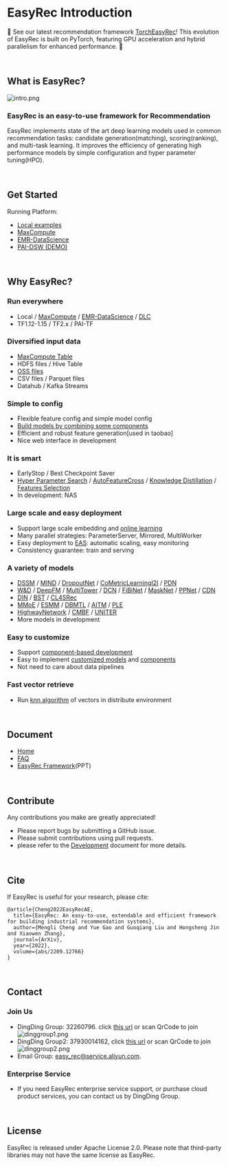 # EasyRec Introduction

🎉 See our latest recommendation framework [TorchEasyRec](https://github.com/alibaba/TorchEasyRec)! This evolution of EasyRec is built on PyTorch, featuring GPU acceleration and hybrid parallelism for enhanced performance. 🎉

&#160;

## What is EasyRec?

![intro.png](docs/images/intro.png)

### EasyRec is an easy-to-use framework for Recommendation

EasyRec implements state of the art deep learning models used in common recommendation tasks: candidate generation(matching), scoring(ranking), and multi-task learning. It improves the efficiency of generating high performance models by simple configuration and hyper parameter tuning(HPO).

&#160;

## Get Started

Running Platform:

- [Local examples](examples/readme.md)
- [MaxCompute](docs/source/quick_start/mc_tutorial.md)
- [EMR-DataScience](docs/source/quick_start/emr_tutorial.md)
- [PAI-DSW (DEMO)](https://dsw-dev.data.aliyun.com/#/?fileUrl=http://easyrec.oss-cn-beijing.aliyuncs.com/dsw/easy_rec_demo.ipynb&fileName=EasyRec_DeepFM.ipynb)

&#160;

## Why EasyRec?

### Run everywhere

- Local / [MaxCompute](https://help.aliyun.com/product/27797.html) / [EMR-DataScience](https://help.aliyun.com/document_detail/170836.html) / [DLC](https://www.alibabacloud.com/help/zh/doc-detail/165137.htm)
- TF1.12-1.15 / TF2.x / PAI-TF

### Diversified input data

- [MaxCompute Table](https://help.aliyun.com/document_detail/27819.html)
- HDFS files / Hive Table
- [OSS files](https://help.aliyun.com/product/31815.html)
- CSV files / Parquet files
- Datahub / Kafka Streams

### Simple to config

- Flexible feature config and simple model config
- [Build models by combining some components](docs/source/component/backbone.md)
- Efficient and robust feature generation\[used in taobao\]
- Nice web interface in development

### It is smart

- EarlyStop / Best Checkpoint Saver
- [Hyper Parameter Search](docs/source/automl/pai_nni_hpo.md) / [AutoFeatureCross](docs/source/automl/auto_cross_emr.md) / [Knowledge Distillation](docs/source/kd.md) / [Features Selection](docs/source/feature/feature.rst#id4)
- In development: NAS

### Large scale and easy deployment

- Support large scale embedding and [online learning](docs/source/online_train.md)
- Many parallel strategies: ParameterServer, Mirrored, MultiWorker
- Easy deployment to [EAS](https://help.aliyun.com/document_detail/113696.html): automatic scaling, easy monitoring
- Consistency guarantee: train and serving

### A variety of models

- [DSSM](docs/source/models/dssm.md) / [MIND](docs/source/models/mind.md) / [DropoutNet](docs/source/models/dropoutnet.md) / [CoMetricLearningI2I](docs/source/models/co_metric_learning_i2i.md) / [PDN](docs/source/models/pdn.md)
- [W&D](docs/source/models/wide_and_deep.md) / [DeepFM](docs/source/models/deepfm.md) / [MultiTower](docs/source/models/multi_tower.md) / [DCN](docs/source/models/dcn.md) / [FiBiNet](docs/source/models/fibinet.md) / [MaskNet](docs/source/models/masknet.md) / [PPNet](docs/source/models/ppnet.md) / [CDN](docs/source/models/cdn.md)
- [DIN](docs/source/models/din.md) / [BST](docs/source/models/bst.md) / [CL4SRec](docs/source/models/cl4srec.md)
- [MMoE](docs/source/models/mmoe.md) / [ESMM](docs/source/models/esmm.md) / [DBMTL](docs/source/models/dbmtl.md) / [AITM](docs/source/models/aitm.md) / [PLE](docs/source/models/ple.md)
- [HighwayNetwork](docs/source/models/highway.md) / [CMBF](docs/source/models/cmbf.md) / [UNITER](docs/source/models/uniter.md)
- More models in development

### Easy to customize

- Support [component-based development](docs/source/component/backbone.md)
- Easy to implement [customized models](docs/source/models/user_define.md) and [components](docs/source/component/backbone.md#id12)
- Not need to care about data pipelines

### Fast vector retrieve

- Run [knn algorithm](docs/source/vector_retrieve.md) of vectors in distribute environment

&#160;

## Document

- [Home](https://easyrec.readthedocs.io/en/latest/)
- [FAQ](https://easyrec.readthedocs.io/en/latest/faq.html)
- [EasyRec Framework](https://easyrec.oss-cn-beijing.aliyuncs.com/docs/EasyRec.pptx)(PPT)

&#160;

## Contribute

Any contributions you make are greatly appreciated!

- Please report bugs by submitting a GitHub issue.
- Please submit contributions using pull requests.
- please refer to the [Development](docs/source/develop.md) document for more details.

&#160;

## Cite

If EasyRec is useful for your research, please cite:

```
@article{Cheng2022EasyRecAE,
  title={EasyRec: An easy-to-use, extendable and efficient framework for building industrial recommendation systems},
  author={Mengli Cheng and Yue Gao and Guoqiang Liu and Hongsheng Jin and Xiaowen Zhang},
  journal={ArXiv},
  year={2022},
  volume={abs/2209.12766}
}
```

&#160;

## Contact

### Join Us

- DingDing Group: 32260796. click [this url](https://page.dingtalk.com/wow/z/dingtalk/simple/ddhomedownload?action=joingroup&code=v1,k1,MwaiOIY1Tb2W+onmBBumO7sQsdDOYjBmv6FXC6wTGns=&_dt_no_comment=1&origin=11#/) or scan QrCode to join![dinggroup1.png](docs/images/qrcode/dinggroup1.png)
- DingDing Group2: 37930014162, click [this url](https://page.dingtalk.com/wow/z/dingtalk/simple/ddhomedownload?action=joingroup&code=v1,k1,1ppFWEXXNPyxUClHh77gCmpfB+JcPhbFv6FXC6wTGns=&_dt_no_comment=1&origin=11#/) or scan QrCode to join![dinggroup2.png](docs/images/qrcode/dinggroup2.png)
- Email Group: easy_rec@service.aliyun.com.

### Enterprise Service

- If you need EasyRec enterprise service support, or purchase cloud product services, you can contact us by DingDing Group.

&#160;

## License

EasyRec is released under Apache License 2.0. Please note that third-party libraries may not have the same license as EasyRec.
